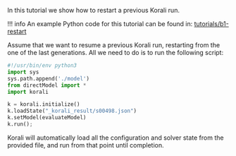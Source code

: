 In this tutorial we show how to restart a previous Korali run.

!!! info
	An example Python code for this tutorial can be found in:
	[tutorials/b1-restart](https://github.com/cselab/skorali/blob/master/tutorials/b1-restart)


Assume that we want to resume a previous Korali run, restarting from the one of the last generations. All we need to do is to run the following script:

```python
#!/usr/bin/env python3
import sys
sys.path.append('./model')
from directModel import *
import korali

k = korali.initialize()
k.loadState("_korali_result/s00498.json")
k.setModel(evaluateModel)
k.run();
```

Korali will automatically load all the configuration and solver state from the provided file, and run from that point until completion.
